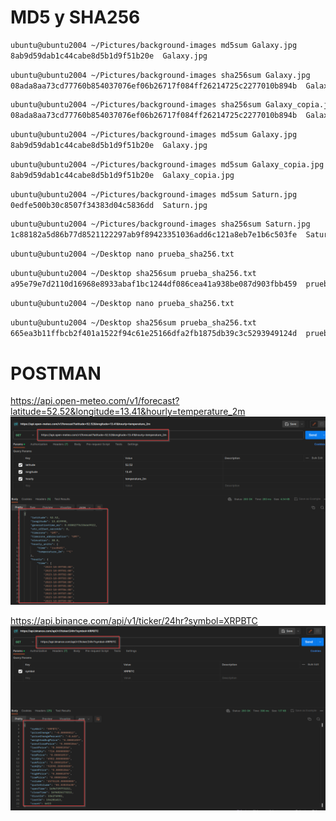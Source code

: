# MD5 y SHA256
 
```sh
ubuntu@ubuntu2004 ~/Pictures/background-images md5sum Galaxy.jpg
8ab9d59dab1c44cabe8d5b1d9f51b20e  Galaxy.jpg
```

```sh 
ubuntu@ubuntu2004 ~/Pictures/background-images sha256sum Galaxy.jpg
08ada8aa73cd77760b854037076ef06b26717f084ff26214725c2277010b894b  Galaxy.jpg
```

```sh
ubuntu@ubuntu2004 ~/Pictures/background-images sha256sum Galaxy_copia.jpg
08ada8aa73cd77760b854037076ef06b26717f084ff26214725c2277010b894b  Galaxy_copia.jpg
```

```sh
ubuntu@ubuntu2004 ~/Pictures/background-images md5sum Galaxy.jpg
8ab9d59dab1c44cabe8d5b1d9f51b20e  Galaxy.jpg
```

```sh
ubuntu@ubuntu2004 ~/Pictures/background-images md5sum Galaxy_copia.jpg
8ab9d59dab1c44cabe8d5b1d9f51b20e  Galaxy_copia.jpg
```

```sh
ubuntu@ubuntu2004 ~/Pictures/background-images md5sum Saturn.jpg
0edfe500b30c8507f34383d04c5836dd  Saturn.jpg
```

```sh
ubuntu@ubuntu2004 ~/Pictures/background-images sha256sum Saturn.jpg
1c88182a5d86b77d8521122297ab9f89423351036add6c121a8eb7e1b6c503fe  Saturn.jpg
```

```sh
ubuntu@ubuntu2004 ~/Desktop nano prueba_sha256.txt
```
 
```sh
ubuntu@ubuntu2004 ~/Desktop sha256sum prueba_sha256.txt
a95e79e7d2110d16968e8933abaf1bc1244df086cea41a938be087d903fbb459  prueba_sha256.txt
```

```sh
ubuntu@ubuntu2004 ~/Desktop nano prueba_sha256.txt
``` 
 
```sh
ubuntu@ubuntu2004 ~/Desktop sha256sum prueba_sha256.txt
665ea3b11ffbcb2f401a1522f94c61e25166dfa2fb1875db39c3c5293949124d  prueba_sha256.txt
```

# POSTMAN

https://api.open-meteo.com/v1/forecast?latitude=52.52&longitude=13.41&hourly=temperature_2m 
![image](postman1.png)

https://api.binance.com/api/v1/ticker/24hr?symbol=XRPBTC
![image](postman2.png)


